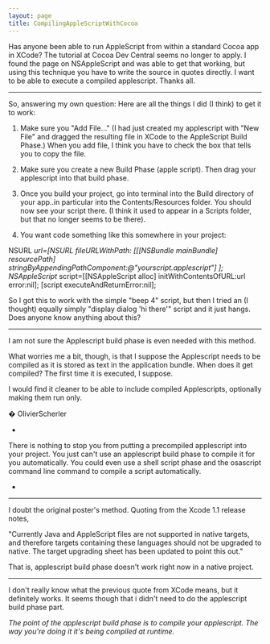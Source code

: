 ```yaml
---
layout: page
title: CompilingAppleScriptWithCocoa
---
```


Has anyone been able to run AppleScript from within a standard Cocoa app in XCode?  The tutorial at Cocoa Dev Central seems no longer to apply.  I found the page on NSAppleScript and was able to get that working, but using this technique you have to write the source in quotes directly.  I want to be able to execute a compiled applescript.  Thanks all.

----

So, answering my own question:  Here are all the things I did (I think) to get it to work:

1) Make sure you "Add File..."  (I had just created my applescript with "New File" and dragged the resulting file in XCode to the AppleScript Build Phase.)  When you add file, I think you have to check the box that tells you to copy the file.  

2) Make sure you create a new Build Phase (apple script).  Then drag your applescript into that build phase.

3) Once you build your project, go into terminal into the Build directory of your app..in particular into the Contents/Resources folder.  You should now see your script there.  (I think it used to appear in a Scripts folder, but that no longer seems to be there).

4) You want code something like this somewhere in your project:

    
NSURL *url=[NSURL fileURLWithPath: [[[NSBundle mainBundle] resourcePath] 
        stringByAppendingPathComponent:@"yourscript.applescript"] ];
NSAppleScript* script=[[NSAppleScript alloc] initWithContentsOfURL:url error:nil];
[script executeAndReturnError:nil];


So I got this to work with the simple "beep 4" script, but then I tried an (I thought) equally simply "display dialog 'hi there'" script and it just hangs.  Does anyone know anything about this?

----

I am not sure the Applescript build phase is even needed with this method. 

What worries me a bit, though, is that I suppose the Applescript needs to be compiled as it is stored as text in the application bundle. When does it get compiled? The first time it is executed, I suppose.

I would find it cleaner to be able to include compiled Applescripts, optionally making them run only.

� OlivierScherler

*

There is nothing to stop you from putting a precompiled applescript into your project.  You just can't use an applescript build phase to compile it for you automatically.  You could even use a shell script phase and the osascript command line command to compile a script automatically.

*

---- 

I doubt the original poster's method.  Quoting from the Xcode 1.1 release notes,

"Currently Java and AppleScript files are not supported in native targets, and therefore targets containing these languages should not be upgraded to native. The target upgrading sheet has been updated to point this out."

That is, applescript build phase doesn't work right now in a native project.

---- 

I don't really know what the previous quote from XCode means, but it definitely works.  It seems though that i didn't need to do the applescript build phase part.

*The point of the applescript build phase is to compile your applescript.  The way you're doing it it's being compiled at runtime.*

